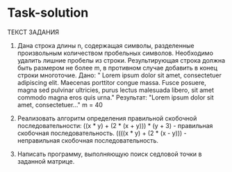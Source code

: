 # Task-solution

ТЕКСТ ЗАДАНИЯ

1. Дана строка длины n, содержащая символы, разделенные произвольным количеством пробельных символов. Необходимо удалить лишние пробелы из строки. Результирующая строка должна быть размером не более m, в противном случае добавить в конец строки многоточие.
Дано: "   Lorem   ipsum  dolor      sit  amet,    consectetuer adipiscing elit.       Maecenas porttitor congue   massa. Fusce posuere, magna sed  pulvinar ultricies, purus lectus malesuada libero, sit amet commodo magna eros quis     urna."
Результат: "Lorem ipsum dolor sit amet, consectetuer..."
m = 40

2. Реализовать алгоритм определения правильной скобочной последовательности:
((x * y) + (2 * (x + y))) * (y + 3) - правильная скобочная последовательность.
((((x * y) + (2 * (x - y))) - неправильная скобочная последовательность.

3. Написать программу, выполняющую поиск седловой точки в заданной матрице.
